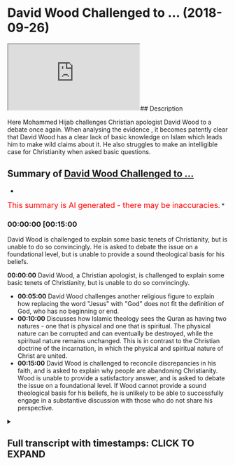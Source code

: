 # David Wood Challenged to ... (2018-09-26)

<iframe loading='lazy' src='https://www.youtube.com/embed/C92BDp_usVg'></iframe>## Description

Here Mohammed Hijab challenges Christian apologist David Wood to a debate once again. When analysing the evidence , it becomes patently clear that David Wood has a clear lack of basic knowledge on Islam which leads him to make wild claims about it. He also struggles to make an intelligible case for Christianity when asked basic questions.

## Summary of [David Wood Challenged to ...](https://www.youtube.com/watch?v=C92BDp_usVg)

*

<span style="color:red; font-size:125%">This summary is AI generated - there may be inaccuracies</span>. \*

### <a onclick="modifyYTiframeseektime('900')">00:00:00 \[00:15:00</a>

David Wood is challenged to explain some basic tenets of Christianity, but is unable to do so convincingly. He is asked to debate the issue on a foundational level, but is unable to provide a sound theological basis for his beliefs.

**<a onclick="modifyYTiframeseektime('0')">00:00:00</a>** David Wood, a Christian apologist, is challenged to explain some basic tenets of Christianity, but is unable to do so convincingly.

*   **<a onclick="modifyYTiframeseektime('300')">00:05:00</a>** David Wood challenges another religious figure to explain how replacing the word "Jesus" with "God" does not fit the definition of God, who has no beginning or end.
*   **<a onclick="modifyYTiframeseektime('600')">00:10:00</a>** Discusses how Islamic theology sees the Quran as having two natures - one that is physical and one that is spiritual. The physical nature can be corrupted and can eventually be destroyed, while the spiritual nature remains unchanged. This is in contrast to the Christian doctrine of the incarnation, in which the physical and spiritual nature of Christ are united.
*   **<a onclick="modifyYTiframeseektime('900')">00:15:00</a>** David Wood is challenged to reconcile discrepancies in his faith, and is asked to explain why people are abandoning Christianity. Wood is unable to provide a satisfactory answer, and is asked to debate the issue on a foundational level. If Wood cannot provide a sound theological basis for his beliefs, he is unlikely to be able to successfully engage in a substantive discussion with those who do not share his perspective.

<details><summary><h2>Full transcript with timestamps: CLICK TO EXPAND</h2></summary>

<a onclick="modifyYTiframeseektime('5)')">0:00:05 \[Music]</a> <a onclick="modifyYTiframeseektime('31)')">0:00:31 come on hustle why you gotta cancel and</a> <a onclick="modifyYTiframeseektime('33)')">0:00:33 welcome to another episode of the booth</a> <a onclick="modifyYTiframeseektime('35)')">0:00:35 what would any be doing today is looking</a> <a onclick="modifyYTiframeseektime('37)')">0:00:37 at this guy David Wood who is a</a> <a onclick="modifyYTiframeseektime('39)')">0:00:39 Christian apologist and someone who's</a> <a onclick="modifyYTiframeseektime('42)')">0:00:42 vehemently adverse to Islam and his</a> <a onclick="modifyYTiframeseektime('45)')">0:00:45 teachings has been a living of attacking</a> <a onclick="modifyYTiframeseektime('48)')">0:00:48 Muslims and the Islamic teachings whilst</a> <a onclick="modifyYTiframeseektime('51)')">0:00:51 funny funny and ironically enough when</a> <a onclick="modifyYTiframeseektime('54)')">0:00:54 he comes to present his own doctrines</a> <a onclick="modifyYTiframeseektime('56)')">0:00:56 and his own beliefs he fumbles all over</a> <a onclick="modifyYTiframeseektime('60)')">0:01:00 the place and embarrasses himself in a</a> <a onclick="modifyYTiframeseektime('62)')">0:01:02 way which is really laughable if</a> <a onclick="modifyYTiframeseektime('64)')">0:01:04 anything could be said about it at all</a> <a onclick="modifyYTiframeseektime('66)')">0:01:06 so what we're going to be doing now is</a> <a onclick="modifyYTiframeseektime('68)')">0:01:08 just looking at two small clips and just</a> <a onclick="modifyYTiframeseektime('70)')">0:01:10 to see even someone as in in the</a> <a onclick="modifyYTiframeseektime('75)')">0:01:15 Christian community has celebrated you</a> <a onclick="modifyYTiframeseektime('76)')">0:01:16 could say in some corners of the</a> <a onclick="modifyYTiframeseektime('77)')">0:01:17 Christian community and someone as</a> <a onclick="modifyYTiframeseektime('80)')">0:01:20 spending all of his life doing his</a> <a onclick="modifyYTiframeseektime('82)')">0:01:22 polemics as David Wood can't explain</a> <a onclick="modifyYTiframeseektime('85)')">0:01:25 some basic tenets of Christianity so</a> <a onclick="modifyYTiframeseektime('88)')">0:01:28 let's take a look at some of those</a> <a onclick="modifyYTiframeseektime('89)')">0:01:29 things to go this is one of the</a> <a onclick="modifyYTiframeseektime('91)')">0:01:31 questions that he was a stickler and not</a> <a onclick="modifyYTiframeseektime('95)')">0:01:35 claiming to be an expert on this</a> <a onclick="modifyYTiframeseektime('104)')">0:01:44 my name is Ahmad and this is a question</a> <a onclick="modifyYTiframeseektime('106)')">0:01:46 for dr. wood it's a little bit different</a> <a onclick="modifyYTiframeseektime('109)')">0:01:49 but we've been talking about today but</a> <a onclick="modifyYTiframeseektime('110)')">0:01:50 it's about the nature of Jesus and 1</a> <a onclick="modifyYTiframeseektime('113)')">0:01:53 John 3:20 it says if our hearts condemn</a> <a onclick="modifyYTiframeseektime('116)')">0:01:56 us we know that God is greater than our</a> <a onclick="modifyYTiframeseektime('118)')">0:01:58 hearts and he knows everything in mark</a> <a onclick="modifyYTiframeseektime('121)')">0:02:01 13:32 it says but about that day or hour</a> <a onclick="modifyYTiframeseektime('124)')">0:02:04 no one knows not even the angels in</a> <a onclick="modifyYTiframeseektime('127)')">0:02:07 heaven nor the son but only the father</a> <a onclick="modifyYTiframeseektime('129)')">0:02:09 so if Jesus is God how do you not know</a> <a onclick="modifyYTiframeseektime('131)')">0:02:11 about the hour or the day thank you yeah</a> <a onclick="modifyYTiframeseektime('135)')">0:02:15 that's I would say that's probably the</a> <a onclick="modifyYTiframeseektime('138)')">0:02:18 best verse to bring up if you were</a> <a onclick="modifyYTiframeseektime('140)')">0:02:20 challenging the deity of Christ but this</a> <a onclick="modifyYTiframeseektime('146)')">0:02:26 is similar to the earlier question in</a> <a onclick="modifyYTiframeseektime('148)')">0:02:28 how as how can God die like if you're</a> <a onclick="modifyYTiframeseektime('152)')">0:02:32 just saying God as he is in himself</a> <a onclick="modifyYTiframeseektime('154)')">0:02:34 eternally well that would make no sense</a> <a onclick="modifyYTiframeseektime('156)')">0:02:36 for God to die if you're talking about</a> <a onclick="modifyYTiframeseektime('159)')">0:02:39 God as he eternally exists not knowing</a> <a onclick="modifyYTiframeseektime('161)')">0:02:41 something that that would that would not</a> <a onclick="modifyYTiframeseektime('165)')">0:02:45 make sense if you're talking about the</a> <a onclick="modifyYTiframeseektime('168)')">0:02:48 incarnate the incarnate the divine son</a> <a onclick="modifyYTiframeseektime('172)')">0:02:52 becoming incarnate well then you have</a> <a onclick="modifyYTiframeseektime('175)')">0:02:55 two natures and this this is tricky and</a> <a onclick="modifyYTiframeseektime('178)')">0:02:58 not claiming to be an expert on this but</a> <a onclick="modifyYTiframeseektime('182)')">0:03:02 if you take the doctrine of the</a> <a onclick="modifyYTiframeseektime('183)')">0:03:03 Incarnation seriously if you read in</a> <a onclick="modifyYTiframeseektime('185)')">0:03:05 Philippians chapter 2 that Jesus being</a> <a onclick="modifyYTiframeseektime('189)')">0:03:09 in very nature God or being in the form</a> <a onclick="modifyYTiframeseektime('192)')">0:03:12 of God did not consider that equality</a> <a onclick="modifyYTiframeseektime('195)')">0:03:15 that equality with the Father something</a> <a onclick="modifyYTiframeseektime('196)')">0:03:16 to be held on to but made himself</a> <a onclick="modifyYTiframeseektime('200)')">0:03:20 nothing taking on human likeness if you</a> <a onclick="modifyYTiframeseektime('204)')">0:03:24 take that seriously then you have to ask</a> <a onclick="modifyYTiframeseektime('206)')">0:03:26 okay when you have the Incarnate Jesus</a> <a onclick="modifyYTiframeseektime('210)')">0:03:30 as a as a baby what level of</a> <a onclick="modifyYTiframeseektime('213)')">0:03:33 understanding of everything does he have</a> <a onclick="modifyYTiframeseektime('216)')">0:03:36 does he learn as he goes along and again</a> <a onclick="modifyYTiframeseektime('220)')">0:03:40 this would this wouldn't make sense if</a> <a onclick="modifyYTiframeseektime('221)')">0:03:41 you're just talking about God as he</a> <a onclick="modifyYTiframeseektime('222)')">0:03:42 exists in himself but we can have these</a> <a onclick="modifyYTiframeseektime('225)')">0:03:45 these kinds of discussions if we're</a> <a onclick="modifyYTiframeseektime('227)')">0:03:47 talking about Jesus actually becoming a</a> <a onclick="modifyYTiframeseektime('230)')">0:03:50 man and so you have different</a> <a onclick="modifyYTiframeseektime('233)')">0:03:53 interpretations of the text but I don't</a> <a onclick="modifyYTiframeseektime('237)')">0:03:57 see that it's</a> <a onclick="modifyYTiframeseektime('238)')">0:03:58 that it's inconsistent with maintaining</a> <a onclick="modifyYTiframeseektime('239)')">0:03:59 the deity of Christ if we if we</a> <a onclick="modifyYTiframeseektime('242)')">0:04:02 acknowledge that Jesus did become a man</a> <a onclick="modifyYTiframeseektime('245)')">0:04:05 and that if if God is in some sense</a> <a onclick="modifyYTiframeseektime('250)')">0:04:10 laying aside his glory to wrap himself</a> <a onclick="modifyYTiframeseektime('252)')">0:04:12 in human flesh that maybe he could say</a> <a onclick="modifyYTiframeseektime('255)')">0:04:15 in those circumstances as the Incarnate</a> <a onclick="modifyYTiframeseektime('257)')">0:04:17 son he didn't know something no wonder</a> <a onclick="modifyYTiframeseektime('260)')">0:04:20 why this individual to be honest with</a> <a onclick="modifyYTiframeseektime('261)')">0:04:21 you he doesn't talk about his religion I</a> <a onclick="modifyYTiframeseektime('263)')">0:04:23 mean if you look at obviously these</a> <a onclick="modifyYTiframeseektime('265)')">0:04:25 publications his videos and all these</a> <a onclick="modifyYTiframeseektime('266)')">0:04:26 kind of things he's very very hesitant</a> <a onclick="modifyYTiframeseektime('269)')">0:04:29 or anything very evasive to talk about</a> <a onclick="modifyYTiframeseektime('271)')">0:04:31 his own doctrinal beliefs and the reason</a> <a onclick="modifyYTiframeseektime('273)')">0:04:33 why I simply spoken is because when he</a> <a onclick="modifyYTiframeseektime('276)')">0:04:36 does speak about it he's hesitant he's</a> <a onclick="modifyYTiframeseektime('278)')">0:04:38 fumbling and he has no answers to very</a> <a onclick="modifyYTiframeseektime('280)')">0:04:40 basic questions so if I say I'm not an</a> <a onclick="modifyYTiframeseektime('283)')">0:04:43 expert why'd you need to be an expert on</a> <a onclick="modifyYTiframeseektime('285)')">0:04:45 something in order to want to understand</a> <a onclick="modifyYTiframeseektime('287)')">0:04:47 the very fundamentals the basics and</a> <a onclick="modifyYTiframeseektime('289)')">0:04:49 believe the truth is he couldn't square</a> <a onclick="modifyYTiframeseektime('291)')">0:04:51 the circle</a> <a onclick="modifyYTiframeseektime('292)')">0:04:52 it was a contradiction and he couldn't</a> <a onclick="modifyYTiframeseektime('294)')">0:04:54 square the circle it's something so big</a> <a onclick="modifyYTiframeseektime('297)')">0:04:57 that in fact there were whole councils a</a> <a onclick="modifyYTiframeseektime('299)')">0:04:59 tremendous colqhoun CIL's that were they</a> <a onclick="modifyYTiframeseektime('302)')">0:05:02 attempted to square this several look at</a> <a onclick="modifyYTiframeseektime('303)')">0:05:03 451 the council of chalcedon for example</a> <a onclick="modifyYTiframeseektime('306)')">0:05:06 this was another council that attempted</a> <a onclick="modifyYTiframeseektime('308)')">0:05:08 to when nestorianism</a> <a onclick="modifyYTiframeseektime('310)')">0:05:10 came into play they tried to reconcile</a> <a onclick="modifyYTiframeseektime('312)')">0:05:12 the different so-called divinity of</a> <a onclick="modifyYTiframeseektime('313)')">0:05:13 Jesus and the earth and the human nature</a> <a onclick="modifyYTiframeseektime('316)')">0:05:16 of Jesus and they say this Jesus is one</a> <a onclick="modifyYTiframeseektime('318)')">0:05:18 and two he's got two sides he's of split</a> <a onclick="modifyYTiframeseektime('320)')">0:05:20 personalities a bipolar he's got two</a> <a onclick="modifyYTiframeseektime('323)')">0:05:23 Sabrina made right he is a God but he's</a> <a onclick="modifyYTiframeseektime('326)')">0:05:26 a human at the same time how does it</a> <a onclick="modifyYTiframeseektime('329)')">0:05:29 work so who died on the cross was it the</a> <a onclick="modifyYTiframeseektime('331)')">0:05:31 Jesus God or the Jesus women and where</a> <a onclick="modifyYTiframeseektime('333)')">0:05:33 was the Jesus gone when that Jesus human</a> <a onclick="modifyYTiframeseektime('334)')">0:05:34 was being killed what happened when it</a> <a onclick="modifyYTiframeseektime('336)')">0:05:36 was saying Eli Eli Lema leave my dilemma</a> <a onclick="modifyYTiframeseektime('340)')">0:05:40 so funny all these other thoughts any</a> <a onclick="modifyYTiframeseektime('341)')">0:05:41 now same thing why have you forsaken God</a> <a onclick="modifyYTiframeseektime('344)')">0:05:44 why have you forsaken me</a> <a onclick="modifyYTiframeseektime('345)')">0:05:45 where was Jesus death where was Jesus</a> <a onclick="modifyYTiframeseektime('348)')">0:05:48 that got then to help Jesus the son or</a> <a onclick="modifyYTiframeseektime('351)')">0:05:51 the human then were they separate is it</a> <a onclick="modifyYTiframeseektime('354)')">0:05:54 literally you you become human and you</a> <a onclick="modifyYTiframeseektime('357)')">0:05:57 become man by the hour would you change</a> <a onclick="modifyYTiframeseektime('359)')">0:05:59 I mean how does it work what does the</a> <a onclick="modifyYTiframeseektime('362)')">0:06:02 god dog if the Jesus human is death is</a> <a onclick="modifyYTiframeseektime('364)')">0:06:04 he not always in the human think about</a> <a onclick="modifyYTiframeseektime('368)')">0:06:08 how many this is a serious contradiction</a> <a onclick="modifyYTiframeseektime('370)')">0:06:10 and so instead of dealing with the</a> <a onclick="modifyYTiframeseektime('372)')">0:06:12 contradictions that plagued the very</a> <a onclick="modifyYTiframeseektime('374)')">0:06:14 fundamentals of your religion you try</a> <a onclick="modifyYTiframeseektime('377)')">0:06:17 and attack another religion because you</a> <a onclick="modifyYTiframeseektime('379)')">0:06:19 know the reality is that Christians are</a> <a onclick="modifyYTiframeseektime('381)')">0:06:21 becoming atheist in your country because</a> <a onclick="modifyYTiframeseektime('385)')">0:06:25 that does not make sense to them look at</a> <a onclick="modifyYTiframeseektime('388)')">0:06:28 America</a> <a onclick="modifyYTiframeseektime('388)')">0:06:28 they're very country you live in why</a> <a onclick="modifyYTiframeseektime('391)')">0:06:31 wouldn't they leave that religious I</a> <a onclick="modifyYTiframeseektime('392)')">0:06:32 mean it doesn't make it is no coherence</a> <a onclick="modifyYTiframeseektime('395)')">0:06:35 there is no consistency whatsoever</a> <a onclick="modifyYTiframeseektime('398)')">0:06:38 David David it's enough if you really</a> <a onclick="modifyYTiframeseektime('405)')">0:06:45 hated yourself enough honestly David</a> <a onclick="modifyYTiframeseektime('409)')">0:06:49 you've been talking about Islam you've</a> <a onclick="modifyYTiframeseektime('412)')">0:06:52 been talking about something which are</a> <a onclick="modifyYTiframeseektime('413)')">0:06:53 not specialists and you're not an expert</a> <a onclick="modifyYTiframeseektime('415)')">0:06:55 in in this very video</a> <a onclick="modifyYTiframeseektime('416)')">0:06:56 you're an Alpha Kappa Darian you're an</a> <a onclick="modifyYTiframeseektime('418)')">0:06:58 Alpha Kappa Darian in that very video</a> <a onclick="modifyYTiframeseektime('420)')">0:07:00 you say I'm not an expert in the</a> <a onclick="modifyYTiframeseektime('422)')">0:07:02 divinity of Jesus so I'm not gonna I'm</a> <a onclick="modifyYTiframeseektime('425)')">0:07:05 not going to do a good job answering</a> <a onclick="modifyYTiframeseektime('426)')">0:07:06 this question this contradiction which</a> <a onclick="modifyYTiframeseektime('428)')">0:07:08 is meant to constitute the very basics</a> <a onclick="modifyYTiframeseektime('430)')">0:07:10 of your religion the Trinity is the</a> <a onclick="modifyYTiframeseektime('432)')">0:07:12 basics of your legion the divinity of</a> <a onclick="modifyYTiframeseektime('434)')">0:07:14 Christ the basics of your religion</a> <a onclick="modifyYTiframeseektime('435)')">0:07:15 you're not an expert on that so my</a> <a onclick="modifyYTiframeseektime('437)')">0:07:17 answer is not going to be that good when</a> <a onclick="modifyYTiframeseektime('438)')">0:07:18 it comes to Islam a religion which was</a> <a onclick="modifyYTiframeseektime('441)')">0:07:21 certainly not an expert in you speak</a> <a onclick="modifyYTiframeseektime('443)')">0:07:23 about it all day every day you see you</a> <a onclick="modifyYTiframeseektime('448)')">0:07:28 have no basis for speaking about a</a> <a onclick="modifyYTiframeseektime('450)')">0:07:30 religion if you're really fearful of</a> <a onclick="modifyYTiframeseektime('452)')">0:07:32 representing something which you're not</a> <a onclick="modifyYTiframeseektime('454)')">0:07:34 a specialist in why speak wisely why</a> <a onclick="modifyYTiframeseektime('458)')">0:07:38 speak of Iceland if you're fearful that</a> <a onclick="modifyYTiframeseektime('460)')">0:07:40 ok I'm going to be speaking about</a> <a onclick="modifyYTiframeseektime('462)')">0:07:42 something which I'm not a specialist in</a> <a onclick="modifyYTiframeseektime('463)')">0:07:43 I'm going expert in so why speak of</a> <a onclick="modifyYTiframeseektime('467)')">0:07:47 Iceland how do you know that you're not</a> <a onclick="modifyYTiframeseektime('469)')">0:07:49 gonna fumble all over the place as you</a> <a onclick="modifyYTiframeseektime('471)')">0:07:51 have been the only difference between</a> <a onclick="modifyYTiframeseektime('472)')">0:07:52 you're fumbling here and you're fumbling</a> <a onclick="modifyYTiframeseektime('475)')">0:07:55 when you talk about Islam is that when</a> <a onclick="modifyYTiframeseektime('477)')">0:07:57 you talk about Islam you fumble with</a> <a onclick="modifyYTiframeseektime('478)')">0:07:58 confidence but when you talk about</a> <a onclick="modifyYTiframeseektime('482)')">0:08:02 Christianity you realize it's a thorn is</a> <a onclick="modifyYTiframeseektime('485)')">0:08:05 there doubt in your sight it's a</a> <a onclick="modifyYTiframeseektime('488)')">0:08:08 doubtful fool in your sight but you know</a> <a onclick="modifyYTiframeseektime('491)')">0:08:11 that you you can never maintain this</a> <a onclick="modifyYTiframeseektime('493)')">0:08:13 religion if you talk about it if you</a> <a onclick="modifyYTiframeseektime('496)')">0:08:16 present it just as it is present the</a> <a onclick="modifyYTiframeseektime('499)')">0:08:19 Creed of the Christianity of the Romans</a> <a onclick="modifyYTiframeseektime('502)')">0:08:22 the seven ecumenical council</a> <a onclick="modifyYTiframeseektime('504)')">0:08:24 the Nicene Creed the Constantinople</a> <a onclick="modifyYTiframeseektime('506)')">0:08:26 Creed the counseling</a> <a onclick="modifyYTiframeseektime('509)')">0:08:29 the Cal student council which reduce</a> <a onclick="modifyYTiframeseektime('512)')">0:08:32 card talks about an hour problem and</a> <a onclick="modifyYTiframeseektime('514)')">0:08:34 you'll see that people not understand it</a> <a onclick="modifyYTiframeseektime('516)')">0:08:36 rationally inconsistent there's another</a> <a onclick="modifyYTiframeseektime('519)')">0:08:39 video which I'll actually watch cooking</a> <a onclick="modifyYTiframeseektime('521)')">0:08:41 it's very interesting when David Wood</a> <a onclick="modifyYTiframeseektime('523)')">0:08:43 talks about you don't really know you</a> <a onclick="modifyYTiframeseektime('527)')">0:08:47 think let's take</a> <a onclick="modifyYTiframeseektime('534)')">0:08:54 we'll start with questions for dr. wood</a> <a onclick="modifyYTiframeseektime('538)')">0:08:58 please identify who you are and then of</a> <a onclick="modifyYTiframeseektime('540)')">0:09:00 course your question hello</a> <a onclick="modifyYTiframeseektime('543)')">0:09:03 yeah my name is Faruk Yousef and</a> <a onclick="modifyYTiframeseektime('545)')">0:09:05 question is for dr. wood if we replace</a> <a onclick="modifyYTiframeseektime('548)')">0:09:08 the word Jesus with the word God as many</a> <a onclick="modifyYTiframeseektime('551)')">0:09:11 Christians believe Jesus and God are one</a> <a onclick="modifyYTiframeseektime('553)')">0:09:13 in the same then to claim God died and</a> <a onclick="modifyYTiframeseektime('556)')">0:09:16 was raised from the dead does not seem</a> <a onclick="modifyYTiframeseektime('558)')">0:09:18 to fit the definition of God who has no</a> <a onclick="modifyYTiframeseektime('561)')">0:09:21 beginning or end</a> <a onclick="modifyYTiframeseektime('562)')">0:09:22 God is not born and does not die please</a> <a onclick="modifyYTiframeseektime('564)')">0:09:24 explain thank you Joe for me yeah yeah</a> <a onclick="modifyYTiframeseektime('570)')">0:09:30 and and you're you're absolutely correct</a> <a onclick="modifyYTiframeseektime('571)')">0:09:31 that if we're if we're we're saying that</a> <a onclick="modifyYTiframeseektime('574)')">0:09:34 Jesus is God and then we say that Jesus</a> <a onclick="modifyYTiframeseektime('575)')">0:09:35 died then a natural question that would</a> <a onclick="modifyYTiframeseektime('578)')">0:09:38 arise is how can God die God isn't the</a> <a onclick="modifyYTiframeseektime('581)')">0:09:41 sort of thing that can that can die but</a> <a onclick="modifyYTiframeseektime('584)')">0:09:44 you're ignoring something which is the</a> <a onclick="modifyYTiframeseektime('586)')">0:09:46 Incarnation right whether you believe it</a> <a onclick="modifyYTiframeseektime('588)')">0:09:48 or not that's how we reconcile to it -</a> <a onclick="modifyYTiframeseektime('591)')">0:09:51 to give you an idea of what they would</a> <a onclick="modifyYTiframeseektime('592)')">0:09:52 mean let me turn to the Quran here for a</a> <a onclick="modifyYTiframeseektime('595)')">0:09:55 moment this is a Quran here we go again</a> <a onclick="modifyYTiframeseektime('603)')">0:10:03 hard question being posed it was a</a> <a onclick="modifyYTiframeseektime('605)')">0:10:05 simple question and the guy instead of</a> <a onclick="modifyYTiframeseektime('609)')">0:10:09 answering it directly strategically</a> <a onclick="modifyYTiframeseektime('612)')">0:10:12 talks about the Quran he divert his</a> <a onclick="modifyYTiframeseektime('616)')">0:10:16 attention to the Quran answer the</a> <a onclick="modifyYTiframeseektime('619)')">0:10:19 question according to your own</a> <a onclick="modifyYTiframeseektime('621)')">0:10:21 principles and religious doctrines no</a> <a onclick="modifyYTiframeseektime('624)')">0:10:24 let's talk about the Quran it says if</a> <a onclick="modifyYTiframeseektime('626)')">0:10:26 someone's asking me about physics and</a> <a onclick="modifyYTiframeseektime('628)')">0:10:28 I've given my biological example this is</a> <a onclick="modifyYTiframeseektime('631)')">0:10:31 a very clear strategy that missionaries</a> <a onclick="modifyYTiframeseektime('633)')">0:10:33 are using them and that's why I'm</a> <a onclick="modifyYTiframeseektime('635)')">0:10:35 experienced in the last couple years</a> <a onclick="modifyYTiframeseektime('637)')">0:10:37 I've got speakers Quanah they don't want</a> <a onclick="modifyYTiframeseektime('638)')">0:10:38 engage on their own doctrines they just</a> <a onclick="modifyYTiframeseektime('640)')">0:10:40 want to engage on social things that in</a> <a onclick="modifyYTiframeseektime('643)')">0:10:43 Islam against a Western or liberal</a> <a onclick="modifyYTiframeseektime('645)')">0:10:45 values what's that got to do with the</a> <a onclick="modifyYTiframeseektime('647)')">0:10:47 questioner hand what's that got to do</a> <a onclick="modifyYTiframeseektime('648)')">0:10:48 with coherence what type of human</a> <a onclick="modifyYTiframeseektime('650)')">0:10:50 rationality what's that got to do with</a> <a onclick="modifyYTiframeseektime('652)')">0:10:52 consistency what's that got to do with</a> <a onclick="modifyYTiframeseektime('653)')">0:10:53 contradiction what's that got to do with</a> <a onclick="modifyYTiframeseektime('655)')">0:10:55 the truth it's got very limited it's not</a> <a onclick="modifyYTiframeseektime('660)')">0:11:00 anything to do with these things in fact</a> <a onclick="modifyYTiframeseektime('662)')">0:11:02 it's a emotional argument at best</a> <a onclick="modifyYTiframeseektime('665)')">0:11:05 sometimes let's take a look at what he</a> <a onclick="modifyYTiframeseektime('666)')">0:11:06 says</a> <a onclick="modifyYTiframeseektime('667)')">0:11:07 anyways flaw at least if you're an</a> <a onclick="modifyYTiframeseektime('670)')">0:11:10 Orthodox Muslim the Quran is Allah is</a> <a onclick="modifyYTiframeseektime('672)')">0:11:12 eternal word it has no beginning it has</a> <a onclick="modifyYTiframeseektime('676)')">0:11:16 no end it can't be created it wasn't</a> <a onclick="modifyYTiframeseektime('679)')">0:11:19 just it can't be destroyed and yet I</a> <a onclick="modifyYTiframeseektime('681)')">0:11:21 open this Quran and it has a publication</a> <a onclick="modifyYTiframeseektime('684)')">0:11:24 date 1994 it's made of paper and glue</a> <a onclick="modifyYTiframeseektime('688)')">0:11:28 and ink it will eventually fall apart</a> <a onclick="modifyYTiframeseektime('691)')">0:11:31 this Quran will eventually fall apart so</a> <a onclick="modifyYTiframeseektime('694)')">0:11:34 think about this look at the ignoramus</a> <a onclick="modifyYTiframeseektime('698)')">0:11:38 look at the ignoramus look at how</a> <a onclick="modifyYTiframeseektime('701)')">0:11:41 humiliated himself by are talking about</a> <a onclick="modifyYTiframeseektime('703)')">0:11:43 theological issues he has no</a> <a onclick="modifyYTiframeseektime('705)')">0:11:45 understanding off look at the fool is he</a> <a onclick="modifyYTiframeseektime('712)')">0:11:52 is acquaintance now he thinks the Quran</a> <a onclick="modifyYTiframeseektime('714)')">0:11:54 is the what Hafiz holding in his hand</a> <a onclick="modifyYTiframeseektime('717)')">0:11:57 the book he's holding in his hand</a> <a onclick="modifyYTiframeseektime('719)')">0:11:59 publication days it is meant to be no</a> <a onclick="modifyYTiframeseektime('721)')">0:12:01 beginning no end buyers go home vacation</a> <a onclick="modifyYTiframeseektime('722)')">0:12:02 there are you an idiot</a> <a onclick="modifyYTiframeseektime('723)')">0:12:03 have you gone understanding have you got</a> <a onclick="modifyYTiframeseektime('727)')">0:12:07 a problem with comprehension the Quran</a> <a onclick="modifyYTiframeseektime('730)')">0:12:10 is Kalam of Allah is the words of Allah</a> <a onclick="modifyYTiframeseektime('732)')">0:12:12 the most half is what's written you're</a> <a onclick="modifyYTiframeseektime('736)')">0:12:16 confusing the most half which is the</a> <a onclick="modifyYTiframeseektime('737)')">0:12:17 book that's written and the Quran which</a> <a onclick="modifyYTiframeseektime('739)')">0:12:19 is actually comes from the word Quran</a> <a onclick="modifyYTiframeseektime('741)')">0:12:21 which means something which is recited</a> <a onclick="modifyYTiframeseektime('743)')">0:12:23 and we believe it was recited from Allah</a> <a onclick="modifyYTiframeseektime('744)')">0:12:24 so I mean this is such a basic thing</a> <a onclick="modifyYTiframeseektime('749)')">0:12:29 which shows your ignorance of Islam or a</a> <a onclick="modifyYTiframeseektime('751)')">0:12:31 very fundamental level I'm actually</a> <a onclick="modifyYTiframeseektime('752)')">0:12:32 shocked that people listen to you and</a> <a onclick="modifyYTiframeseektime('756)')">0:12:36 take you seriously let's continue this</a> <a onclick="modifyYTiframeseektime('759)')">0:12:39 into the adversaries</a> <a onclick="modifyYTiframeseektime('761)')">0:12:41 how can Allah is eternal uncreated</a> <a onclick="modifyYTiframeseektime('765)')">0:12:45 incorruptible word have a beginning and</a> <a onclick="modifyYTiframeseektime('769)')">0:12:49 eventually fall apart and the answer</a> <a onclick="modifyYTiframeseektime('773)')">0:12:53 according to Islamic theology is that</a> <a onclick="modifyYTiframeseektime('774)')">0:12:54 the Quran has two natures it's nitch no</a> <a onclick="modifyYTiframeseektime('779)')">0:12:59 one in the whole of Islamic world has</a> <a onclick="modifyYTiframeseektime('782)')">0:13:02 ever said the Quran has two natures you</a> <a onclick="modifyYTiframeseektime('787)')">0:13:07 have to give evidences if you want to</a> <a onclick="modifyYTiframeseektime('788)')">0:13:08 make a claim you can't just say that no</a> <a onclick="modifyYTiframeseektime('790)')">0:13:10 one says the Quran has two natures no</a> <a onclick="modifyYTiframeseektime('792)')">0:13:12 one has phrase it like that</a> <a onclick="modifyYTiframeseektime('794)')">0:13:14 turtle word of Allah but it enters into</a> <a onclick="modifyYTiframeseektime('796)')">0:13:16 our world in a physical form made of</a> <a onclick="modifyYTiframeseektime('799)')">0:13:19 paper and glue and</a> <a onclick="modifyYTiframeseektime('800)')">0:13:20 Inc and so this Quran has two natures</a> <a onclick="modifyYTiframeseektime('803)')">0:13:23 and since it has entered into our world</a> <a onclick="modifyYTiframeseektime('804)')">0:13:24 and taken on a physical form it can be</a> <a onclick="modifyYTiframeseektime('808)')">0:13:28 corrupted it can be destroyed even</a> <a onclick="modifyYTiframeseektime('809)')">0:13:29 though that wouldn't make sense to talk</a> <a onclick="modifyYTiframeseektime('810)')">0:13:30 like that of the eternal Quran so if</a> <a onclick="modifyYTiframeseektime('813)')">0:13:33 that's Islamic theology I don't know how</a> <a onclick="modifyYTiframeseektime('816)')">0:13:36 we can look at John 1:1 in the beginning</a> <a onclick="modifyYTiframeseektime('819)')">0:13:39 was the word and the Word was with God</a> <a onclick="modifyYTiframeseektime('820)')">0:13:40 and the Word was the Word was God and</a> <a onclick="modifyYTiframeseektime('823)')">0:13:43 the word became flesh and dwelt among us</a> <a onclick="modifyYTiframeseektime('825)')">0:13:45 and since the word which was God entered</a> <a onclick="modifyYTiframeseektime('828)')">0:13:48 creation and took on a human nature then</a> <a onclick="modifyYTiframeseektime('831)')">0:13:51 he could die if you say that's that's</a> <a onclick="modifyYTiframeseektime('834)')">0:13:54 false or illogical or incoherent I don't</a> <a onclick="modifyYTiframeseektime('836)')">0:13:56 know how you would do so without a</a> <a onclick="modifyYTiframeseektime('839)')">0:13:59 fallacy that how embarrassing that how</a> <a onclick="modifyYTiframeseektime('844)')">0:14:04 embarrassing that don't embarrass</a> <a onclick="modifyYTiframeseektime('846)')">0:14:06 yourself each other I'm not going to</a> <a onclick="modifyYTiframeseektime('848)')">0:14:08 give you the chance to embarrass</a> <a onclick="modifyYTiframeseektime('850)')">0:14:10 yourself any further why I'm going to</a> <a onclick="modifyYTiframeseektime('852)')">0:14:12 say is this if you're saying that the</a> <a onclick="modifyYTiframeseektime('854)')">0:14:14 word became flesh so really what you're</a> <a onclick="modifyYTiframeseektime('857)')">0:14:17 saying that this logos this word this</a> <a onclick="modifyYTiframeseektime('859)')">0:14:19 Jesus is God the flesh is God if you're</a> <a onclick="modifyYTiframeseektime('865)')">0:14:25 saying the flesh is God you've narrowed</a> <a onclick="modifyYTiframeseektime('867)')">0:14:27 it down for us there's no longer the</a> <a onclick="modifyYTiframeseektime('871)')">0:14:31 contradiction here you have the flesh</a> <a onclick="modifyYTiframeseektime('874)')">0:14:34 diet if the flesh type God did die</a> <a onclick="modifyYTiframeseektime('878)')">0:14:38 looking to you if you want to think that</a> <a onclick="modifyYTiframeseektime('880)')">0:14:40 well seriously what you're gonna say no</a> <a onclick="modifyYTiframeseektime('883)')">0:14:43 it was that it was the human Jesus that</a> <a onclick="modifyYTiframeseektime('885)')">0:14:45 fight but if they if the divine Jesus is</a> <a onclick="modifyYTiframeseektime('888)')">0:14:48 the human Jesus and the word is the</a> <a onclick="modifyYTiframeseektime('891)')">0:14:51 flesh and the flesh side then it would</a> <a onclick="modifyYTiframeseektime('893)')">0:14:53 be a contradiction not to say that the</a> <a onclick="modifyYTiframeseektime('895)')">0:14:55 flesh and the Jesus that is the flesh</a> <a onclick="modifyYTiframeseektime('897)')">0:14:57 died so you can't have your cake in here</a> <a onclick="modifyYTiframeseektime('899)')">0:14:59 you have to decide how you're going to</a> <a onclick="modifyYTiframeseektime('904)')">0:15:04 rectify reconcile this contradiction of</a> <a onclick="modifyYTiframeseektime('907)')">0:15:07 faith because my friend David and you're</a> <a onclick="modifyYTiframeseektime('910)')">0:15:10 not really my friend people are running</a> <a onclick="modifyYTiframeseektime('913)')">0:15:13 away from your religion because of this</a> <a onclick="modifyYTiframeseektime('915)')">0:15:15 people are leaving Christianity people</a> <a onclick="modifyYTiframeseektime('917)')">0:15:17 who are coming atheist Cuban Muslim look</a> <a onclick="modifyYTiframeseektime('919)')">0:15:19 at the Pew Research on it look at the</a> <a onclick="modifyYTiframeseektime('921)')">0:15:21 census data you have to find the answers</a> <a onclick="modifyYTiframeseektime('924)')">0:15:24 quickly and you know what the problem is</a> <a onclick="modifyYTiframeseektime('926)')">0:15:26 this I don't blame you because you're an</a> <a onclick="modifyYTiframeseektime('927)')">0:15:27 intelligent man in some capacities you</a> <a onclick="modifyYTiframeseektime('930)')">0:15:30 can't find the answers it's just</a> <a onclick="modifyYTiframeseektime('931)')">0:15:31 fighting a losing argument that's what</a> <a onclick="modifyYTiframeseektime('933)')">0:15:33 you're doing</a> <a onclick="modifyYTiframeseektime('934)')">0:15:34 you can't do</a> <a onclick="modifyYTiframeseektime('935)')">0:15:35 but I'll give you a chance anyways</a> <a onclick="modifyYTiframeseektime('937)')">0:15:37 because asking Muslims on charitable so</a> <a onclick="modifyYTiframeseektime('939)')">0:15:39 last chance I'll give you a chance I</a> <a onclick="modifyYTiframeseektime('942)')">0:15:42 will come to you or you will come to me</a> <a onclick="modifyYTiframeseektime('945)')">0:15:45 what I want to do is really expose you</a> <a onclick="modifyYTiframeseektime('946)')">0:15:46 because you need to be exposed you're a</a> <a onclick="modifyYTiframeseektime('949)')">0:15:49 fraud stuff you are a fraud stuff you</a> <a onclick="modifyYTiframeseektime('953)')">0:15:53 have no knowledge of his lab you have</a> <a onclick="modifyYTiframeseektime('955)')">0:15:55 very limited knowledge of Islam and that</a> <a onclick="modifyYTiframeseektime('956)')">0:15:56 limited knowledge has only crumbs of not</a> <a onclick="modifyYTiframeseektime('960)')">0:16:00 a tree that you put together to make</a> <a onclick="modifyYTiframeseektime('963)')">0:16:03 your own rotten bread rotten wood you</a> <a onclick="modifyYTiframeseektime('967)')">0:16:07 make your own rotten loaf that your</a> <a onclick="modifyYTiframeseektime('970)')">0:16:10 people then consume and become sickened</a> <a onclick="modifyYTiframeseektime('972)')">0:16:12 with the reality is this you're weak on</a> <a onclick="modifyYTiframeseektime('977)')">0:16:17 theology especially Islamic theology</a> <a onclick="modifyYTiframeseektime('980)')">0:16:20 even you're already long as you have no</a> <a onclick="modifyYTiframeseektime('981)')">0:16:21 understanding of it so I know it's a</a> <a onclick="modifyYTiframeseektime('985)')">0:16:25 chance for you now it's a chance for you</a> <a onclick="modifyYTiframeseektime('988)')">0:16:28 my boy my boy I will come to you boy or</a> <a onclick="modifyYTiframeseektime('995)')">0:16:35 you can come to me boy all we can do is</a> <a onclick="modifyYTiframeseektime('997)')">0:16:37 not a debate on a foundational issue the</a> <a onclick="modifyYTiframeseektime('1001)')">0:16:41 debate must be on a foundational issue</a> <a onclick="modifyYTiframeseektime('1004)')">0:16:44 if you truly believe that your theology</a> <a onclick="modifyYTiframeseektime('1009)')">0:16:49 is superior to our forum there's no need</a> <a onclick="modifyYTiframeseektime('1012)')">0:16:52 talking about social issues let's get to</a> <a onclick="modifyYTiframeseektime('1014)')">0:16:54 the foundations you say you say Islam is</a> <a onclick="modifyYTiframeseektime('1017)')">0:16:57 wrong you believe it's wrong</a> <a onclick="modifyYTiframeseektime('1019)')">0:16:59 foundationally we believe in tawheed one</a> <a onclick="modifyYTiframeseektime('1021)')">0:17:01 God shamash Sahil as an eye you know you</a> <a onclick="modifyYTiframeseektime('1024)')">0:17:04 know at the right ahead say o Israel you</a> <a onclick="modifyYTiframeseektime('1027)')">0:17:07 know what our lord is one Lord this is</a> <a onclick="modifyYTiframeseektime('1030)')">0:17:10 what we maintain you say no he's three</a> <a onclick="modifyYTiframeseektime('1032)')">0:17:12 and one oh one two three let's debate it</a> <a onclick="modifyYTiframeseektime('1035)')">0:17:15 let's do it if you don't you don't</a> <a onclick="modifyYTiframeseektime('1039)')">0:17:19 really have it you don't people are</a> <a onclick="modifyYTiframeseektime('1041)')">0:17:21 gonna say - you've been saying as I can</a> <a onclick="modifyYTiframeseektime('1043)')">0:17:23 I can you've been saying to these people</a> <a onclick="modifyYTiframeseektime('1044)')">0:17:24 why are you running away</a> <a onclick="modifyYTiframeseektime('1045)')">0:17:25 people are gonna direct the same kind of</a> <a onclick="modifyYTiframeseektime('1047)')">0:17:27 comment to you so here's your chance</a> <a onclick="modifyYTiframeseektime('1058)')">0:17:38 you</a>

</details>
